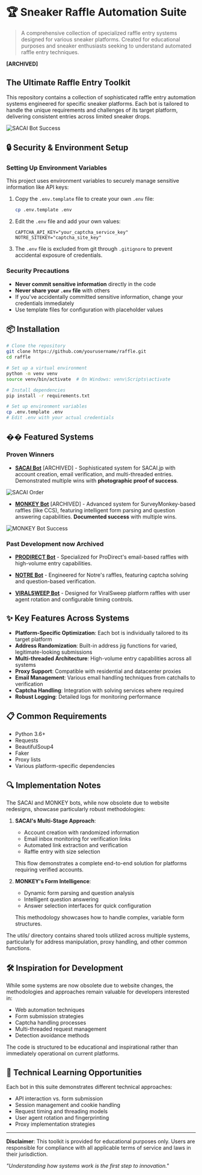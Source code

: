 # 🏆 Sneaker Raffle Automation Suite

> A comprehensive collection of specialized raffle entry systems designed for various sneaker platforms. Created for educational purposes and sneaker enthusiasts seeking to understand automated raffle entry techniques.

**[ARCHIVED]**

## The Ultimate Raffle Entry Toolkit

This repository contains a collection of sophisticated raffle entry automation systems engineered for specific sneaker platforms. Each bot is tailored to handle the unique requirements and challenges of its target platform, delivering consistent entries across limited sneaker drops.

![SACAI Bot Success](https://i.imgur.com/lvt88n4.jpeg)

## 🔒 Security & Environment Setup

### Setting Up Environment Variables

This project uses environment variables to securely manage sensitive information like API keys:

1. Copy the `.env.template` file to create your own `.env` file:
   ```bash
   cp .env.template .env
   ```

2. Edit the `.env` file and add your own values:
   ```
   CAPTCHA_API_KEY="your_captcha_service_key"
   NOTRE_SITEKEY="captcha_site_key"
   ```

3. The `.env` file is excluded from git through `.gitignore` to prevent accidental exposure of credentials.

### Security Precautions

- **Never commit sensitive information** directly in the code
- **Never share your `.env` file** with others
- If you've accidentally committed sensitive information, change your credentials immediately
- Use template files for configuration with placeholder values

## 📦 Installation

```bash
# Clone the repository
git clone https://github.com/yourusername/raffle.git
cd raffle

# Set up a virtual environment
python -m venv venv
source venv/bin/activate  # On Windows: venv\Scripts\activate

# Install dependencies
pip install -r requirements.txt

# Set up environment variables
cp .env.template .env
# Edit .env with your actual credentials
```

## �� Featured Systems

### Proven Winners

- **[SACAI Bot](SACAI/)** [ARCHIVED] - Sophisticated system for SACAI.jp with account creation, email verification, and multi-threaded entries. Demonstrated multiple wins with **photographic proof of success**.

![SACAI Order](https://i.imgur.com/FTdS6f6.jpeg)

- **[MONKEY Bot](MONKEY/)** [ARCHIVED] - Advanced system for SurveyMonkey-based raffles (like CCS), featuring intelligent form parsing and question answering capabilities. **Documented success** with multiple wins.

![MONKEY Bot Success](https://i.imgur.com/7cToH9Y.jpeg)

### Past Development now Archived

- **[PRODIRECT Bot](PRODIRECT/)** - Specialized for ProDirect's email-based raffles with high-volume entry capabilities.

- **[NOTRE Bot](NOTRE/)** - Engineered for Notre's raffles, featuring captcha solving and question-based verification.

- **[VIRALSWEEP Bot](VIRALSWEEP/)** - Designed for ViralSweep platform raffles with user agent rotation and configurable timing controls.

## ✨ Key Features Across Systems

- **Platform-Specific Optimization**: Each bot is individually tailored to its target platform
- **Address Randomization**: Built-in address jig functions for varied, legitimate-looking submissions
- **Multi-threaded Architecture**: High-volume entry capabilities across all systems
- **Proxy Support**: Compatible with residential and datacenter proxies
- **Email Management**: Various email handling techniques from catchalls to verification
- **Captcha Handling**: Integration with solving services where required
- **Robust Logging**: Detailed logs for monitoring performance

## 📋 Common Requirements

- Python 3.6+
- Requests
- BeautifulSoup4
- Faker
- Proxy lists
- Various platform-specific dependencies

## 🔍 Implementation Notes

The SACAI and MONKEY bots, while now obsolete due to website redesigns, showcase particularly robust methodologies:

1. **SACAI's Multi-Stage Approach**:
   - Account creation with randomized information
   - Email inbox monitoring for verification links
   - Automated link extraction and verification
   - Raffle entry with size selection
   
   This flow demonstrates a complete end-to-end solution for platforms requiring verified accounts.

2. **MONKEY's Form Intelligence**:
   - Dynamic form parsing and question analysis
   - Intelligent question answering
   - Answer selection interfaces for quick configuration
   
   This methodology showcases how to handle complex, variable form structures.

The utils/ directory contains shared tools utilized across multiple systems, particularly for address manipulation, proxy handling, and other common functions.

## 🛠️ Inspiration for Development

While some systems are now obsolete due to website changes, the methodologies and approaches remain valuable for developers interested in:

- Web automation techniques
- Form submission strategies
- Captcha handling processes
- Multi-threaded request management
- Detection avoidance methods

The code is structured to be educational and inspirational rather than immediately operational on current platforms.

## 🧪 Technical Learning Opportunities

Each bot in this suite demonstrates different technical approaches:

- API interaction vs. form submission
- Session management and cookie handling
- Request timing and threading models
- User agent rotation and fingerprinting
- Proxy implementation strategies

---

**Disclaimer**: This toolkit is provided for educational purposes only. Users are responsible for compliance with all applicable terms of service and laws in their jurisdiction.

*"Understanding how systems work is the first step to innovation."* 